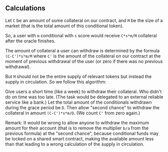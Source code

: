 ## Calculations

Let `C` be an amount of some collateral on our contract, and `M` be the size of a market (that is the total amount of this  conditional token).

So, a user with `m` conditional with `s` score would receive `C*s*m/M` collateral after the oracle finishes.

The amount of collateral a user can withdraw is determined by the formula `(C-C')*s*m/M` where `C'` is the amount of the collateral on our contract at the moment of previous withdrawal of the user (or zero if there was no previous withdrawal).

But `M` should not be the entire supply of relevant tokens but instead the supply in circulation. So we follow this algorithm:

Give users a short time (like a week) to withdraw their collateral. Who didn't do on time was too late. (The task would be delegated to an external reliable service like a bank.) Let the total amount of the conditionals withdrawn during the grace period be `D`. Then allow "second chance" to withdraw the collateral in amount `(C-C')*s*m/D`. (We count `C'` from zero again.)

Remark: It would be wrong to allow anyone to withdraw the maximum amount for their account (that is to remove the multiplier `b/a` from the previous formula) at the "second chance", because conditional funds may be locked on a shared smart contract, making the available amount less than that leading to a wrong calculation of the supply in circulation.
